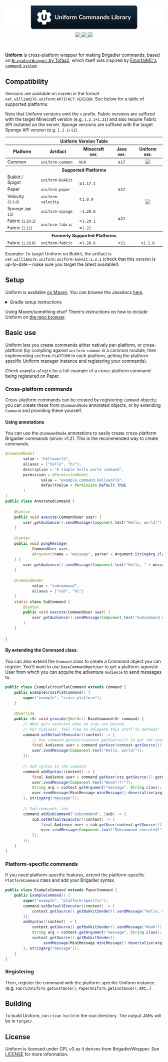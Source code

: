 <!--suppress ALL -->
<p align="center">
    <img src="images/banner.png" alt="Claim Operations Library" />
    <a href="https://github.com/WiIIiam278/Uniform/actions/workflows/ci.yml">
        <img src="https://img.shields.io/github/actions/workflow/status/WiIIiam278/Uniform/ci.yml?branch=master&logo=github"/>
    </a> 
    <a href="https://repo.william278.net/#/releases/net/william278/uniform/">
        <img src="https://repo.william278.net/api/badge/latest/releases/net/william278/uniform/uniform-common?color=00fb9a&name=Maven&prefix=v"/>
    </a> 
    <a href="https://discord.gg/tVYhJfyDWG">
        <img src="https://img.shields.io/discord/818135932103557162.svg?label=&logo=discord&logoColor=fff&color=7389D8&labelColor=6A7EC2" />
    </a> 
</p>
<br/>

**Uniform** is cross-platform wrapper for making Brigadier commands, based on [`BrigadierWrapper` by Tofaa2](https://github.com/Tofaa2/BrigadierWrapper/), which itself was inspired by [EmortalMC's `command-system`](https://github.com/emortalmc/command-system).

## Compatibility

Versions are available on maven in the format `net.william278.uniform:ARTIFACT:VERSION`. See below for a table of supported platforms.

Note that Uniform versions omit the `v` prefix. Fabric versions are suffixed with the target Minecraft version (e.g. `1.2.1+1.21`) and also require Fabric API installed on the server. Sponge versions are suffixed with the target Sponge API version (e.g. `1.2.1+11`).

<table align="center">
    <thead>
        <tr>
            <th colspan="5">Uniform Version Table</th>
        </tr>
        <tr>
            <th>Platform</th>
            <th>Artifact</th>
            <th>Minecraft ver.</th>
            <th>Java ver.</th>
            <th>Uniform ver.</th>
        </tr>
    </thead>
    <tbody>
        <tr>
            <td>Common</td>
            <td><code>uniform-common</code></td>
            <td><code>N/A</code></td>
            <td align="center">≥<code>17</code></td>
            <td align="center"><img src="https://img.shields.io/github/v/tag/WiIIiam278/Uniform?color=000000&label=%20&style=flat"/></td>
        </tr>
        <tr>
            <th colspan="5">Supported Platforms</th>
        </tr>
        <tr>
            <td>Bukkit / Spigot</td>
            <td><code>uniform-bukkit</code></td>
            <td rowspan="2">≥<code>1.17.1</code></td>
            <td rowspan="3" align="center">≥<code>17</code></td>
            <td rowspan="6" align="center"><img src="https://img.shields.io/github/v/tag/WiIIiam278/Uniform?color=000000&label=%20&style=flat"/></td>
        </tr>
        <tr>
            <td>Paper</td>
            <td><code>uniform-paper</code></td>
        </tr>
        <tr>
            <td>Velocity <small>(3.3.0)</small></td>
            <td><code>uniform-velocity</code></td>
            <td>≥<code>1.8.9</code></td>
        </tr>
        <tr>
            <td>Sponge <small>(api 11)</small></td>
            <td><code>uniform-sponge</code></td>
            <td>=<code>1.20.6</code></td>
            <td rowspan="3" align="center">≥<code>21</code></td>
        </tr>
        <tr>
            <td>Fabric <small>(1.20.1)</small></td>
            <td rowspan="2"><code>uniform-fabric</code></td>
            <td>=<code>1.20.1</code></td>
        </tr>
        <tr>
            <td>Fabric <small>(1.21)</small></td>
            <td>=<code>1.21</code></td>
        </tr>
        <tr>
            <th colspan="5">Formerly Supported Platforms</th>
        </tr>
        <tr>
            <td>Fabric <small>(1.20.6)</small></td>
            <td><code>uniform-fabric</code></td>
            <td>=<code>1.20.6</code></td>
            <td align="center">≥<code>21</code></td>
            <td align="center"><code>v1.1.8</code></td>
        </tr>
    </tbody>
</table>

Example: To target Uniform on Bukkit, the artifact is `net.william278.uniform:uniform-bukkit:1.2.1` (check that this version is up-to-date &ndash; make sure you target the latest available!).

## Setup
Uniform is available [on Maven](https://repo.william278.net/#/releases/net/william278/uniform/). You can browse the Javadocs [here](https://repo.william278.net/javadoc/releases/net/william278/uniform/latest).

<details>
<summary>Gradle setup instructions</summary> 

First, add the Maven repository to your `build.gradle` file:
```groovy
repositories {
    maven { url "https://repo.william278.net/releases" }
}
```

Then, add the dependency itself. Replace `VERSION` with the latest release version. (e.g., `1.2.1`) and `PLATFORM` with the platform you are targeting (e.g., `paper`). If you want to target pre-release "snapshot" versions (not recommended), you should use the `/snapshots` repository instead.

```groovy
dependencies {
    implementation "net.william278.uniform:uniform-PLATFORM:VERSION"
}
```
</details>

Using Maven/something else? There's instructions on how to include Uniform on [the repo browser](https://repo.william278.net/#/releases/net/william278/uniform).

## Basic use
Uniform lets you create commands either natively per-platform, or cross-platform (by compiling against `uniform-common` in a common module, then implementing `uniform-PLATFORM` in each platform, getting the platform specific Uniform manager instance and registering your commands).

Check `example-plugin` for a full example of a cross-platform command being registered on Paper.

### Cross-platform commands
Cross-platform commands can be created by registering `Command` objects; you can create these from `@CommandNode` annotated objects, or by extending `Command` and providing these yourself.

#### Using annotations
You can use the `@CommandNode` annotations to easily create cross-platform Brigadier commands (since: v1.2). This is the recommended way to create commands.

```java
@CommandNode(
        value = "helloworld",
        aliases = {"hello", "hi"},
        description = "A simple hello world command",
        permission = @PermissionNode(
                value = "example.command.helloworld",
                defaultValue = Permission.Default.TRUE
        )
)
public class AnnotatedCommand {

    @Syntax
    public void execute(CommandUser user) {
        user.getAudience().sendMessage(Component.text("Hello, world!"));
    }

    @Syntax
    public void pongMessage(
            CommandUser user,
            @Argument(name = "message", parser = Argument.StringArg.class) String message
    ) {
        user.getAudience().sendMessage(Component.text("Hello, " + message, NamedTextColor.GREEN));
    }
    
    @CommandNode(
            value = "subcommand",
            aliases = {"sub", "hi"}
    )
    static class SubCommand {
        @Syntax
        public void execute(CommandUser user) {
            user.getAudience().sendMessage(Component.text("Subcommand executed!"));
        }
    }

}
```

#### By extending the Command class.
You can also extend the `Command` class to create a Command object you can register. You'll want to use `BaseCommand#getUser` to get a platform-agnostic User from which you can acquire the adventure `Audience` to send messages to.

```java
public class ExampleCrossPlatCommand extends Command {
    public ExampleCrossPlatCommand() {
        super("example", "cross-platform");
    }

    @Override
    public <S> void provide(@NotNull BaseCommand<S> command) {
        // What gets executed when no args are passed. 
        // For tidiness, feel free to delegate this stuff to methods!
        command.setDefaultExecutor((context) -> {
            // Use command.getUser(context.getSource()) to get the user
            final Audience user = command.getUser(context.getSource()).getAudience();
            user.sendMessage(Component.text("Hello, world!"));
        });

        // Add syntax to the command
        command.addSyntax((context) -> {
            final Audience user = command.getUser(ctx.getSource()).getAudience();
            user.sendMessage(Component.text("Woah!!!!"));
            String arg = context.getArgument("message", String.class);
            user.sendMessage(MiniMessage.miniMessage().deserialize(arg));
        }, stringArg("message"));

        // Sub-commands, too
        command.addSubCommand("subcommand", (sub) -> {
            sub.setDefaultExecutor((context) -> {
                final Audience user = sub.getUser(context.getSource()).getAudience();
                user.sendMessage(Component.text("Subcommand executed!"));
            });
        });
    }
}
```

### Platform-specific commands
If you need platform-specific features, extend the platform-specific `PlatformCommand` class and add your Brigadier syntax.

```java
public class ExampleCommand extends PaperCommand {
    public ExampleCommand() {
        super("example", "platform-specific");
        command.setDefaultExecutor((context) -> {
            context.getSource().getBukkitSender().sendMessage("Hello, world!");
        });
        addSyntax((context) -> {
            context.getSource().getBukkitSender().sendMessage("Woah!!!!");
            String arg = context.getArgument("message", String.class);
            context.getSource().getBukkitSender()
                .sendMessage(MiniMessage.miniMessage().deserialize(arg));
        }, stringArg("message"));
    }
}
```


### Registering
Then, register the command with the platform-specific Uniform instance (e.g. `FabricUniform.getInstance()`, `PaperUniform.getInstance()`, etc...)

## Building
To build Uniform, run `clean build` in the root directory. The output JARs will be in `target/`.

## License
Uniform is licensed under GPL v3 as it derives from BrigadierWrapper. See [LICENSE](https://github.com/WiIIiam278/Uniform/raw/master/LICENSE) for more information.